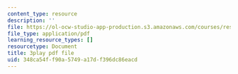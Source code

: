```yaml
---
content_type: resource
description: ''
file: https://ol-ocw-studio-app-production.s3.amazonaws.com/courses/res-18-009-learn-differential-equations-up-close-with-gilbert-strang-and-cleve-moler-fall-2015/348ca54ff90a5749a17df396dc86eacd_-D4GDdxJrpg.pdf
file_type: application/pdf
learning_resource_types: []
resourcetype: Document
title: 3play pdf file
uid: 348ca54f-f90a-5749-a17d-f396dc86eacd
---
```

